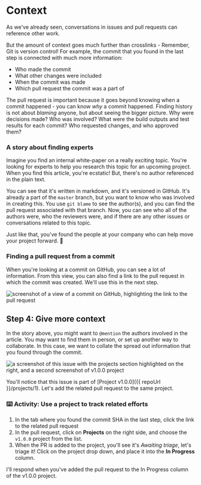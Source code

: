 # Context

As we've already seen, conversations in issues and pull requests can reference other work.

But the amount of context goes much further than crosslinks - Remember, Git is version control! For example, the commit that you found in the last step is connected with much more information: 

- Who made the commit
- What other changes were included
- When the commit was made
- Which pull request the commit was a part of

The pull request is important because it goes beyond knowing when a commit happened - you can know _why_ a commit happened. Finding history is not about _blaming_ anyone, but about seeing the bigger picture. Why were decisions made? Who was involved? What were the build outputs and test results for each commit? Who requested changes, and who approved them?

### A story about finding experts

Imagine you find an internal white-paper on a really exciting topic. You're looking for experts to help you research this topic for an upcoming project. When you find this article, you're ecstatic! But, there's no author referenced in the plain text.

You can see that it's written in markdown, and it's versioned in GitHub. It's already a part of the `master` branch, but you want to know who was involved in creating this. You use `git blame` to see the author(s), and you can find the pull request associated with that branch. Now, you can see who all of the authors were, who the reviewers were, and if there are any other issues or conversations related to this topic.

Just like that, you've found the people at your company who can help move your project forward. :tada:

### Finding a pull request from a commit

When you're looking at a commit on GitHub, you can see a lot of information. From this view, you can also find a link to the pull request in which the commit was created. We'll use this in the next step.

![screenshot of a view of a commit on GitHub, highlighting the link to the pull request](https://user-images.githubusercontent.com/16547949/67341250-3edbb480-f4fd-11e9-805a-6bce5a8ba2d1.png)

## Step 4: Give more context

In the story above, you might want to `@mention` the authors involved in the article. You may want to find them in person, or set up another way to collaborate. In this case, we want to collate the spread out information that you found through the commit.

![a screenshot of this issue with the projects section highlighted on the right, and a second screenshot of v1.0.0 project](https://user-images.githubusercontent.com/16547949/67590688-b0984600-f729-11e9-8d46-cc243d666331.png)

You'll notice that this issue is part of [Project v1.0.0]({{ repoUrl }}/projects/1). Let's add the related pull request to the same project.

### :keyboard: Activity: Use a project to track related efforts

1. In the tab where you found the commit SHA in the last step, click the link to the related pull request
1. In the pull request, click on **Projects** on the right side, and choose the `v1.0.0` project from the list.
1. When the PR is added to the project, you'll see it's _Awaiting triage_, let's triage it! Click on the project drop down, and place it into the **In Progress** column.

I'll respond when you've added the pull request to the In Progress column of the v1.0.0 project.